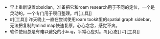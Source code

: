 - 早上重新设置obsidian，准备把它和roam research用于不同的定位，一个是灵动的，一个专门用于项目整理。#[[工具]] 
- #[[工具]] 昨天晚上一直在尝试使用roam tookit里的spatial graph sidebar，无法把复制的mind map快速复原。心心念念，感觉不爽。
- 软件使用总是有难以避免的小bug，平常心应对。#[[心态]] #[[工具]]
